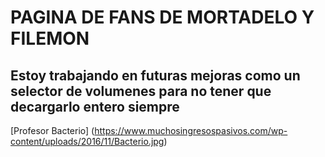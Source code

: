 # PAGINA DE FANS DE MORTADELO Y FILEMON

## Estoy trabajando en futuras mejoras como un selector de volumenes para no tener que decargarlo entero siempre

[Profesor Bacterio] (<https://www.muchosingresospasivos.com/wp-content/uploads/2016/11/Bacterio.jpg>)
